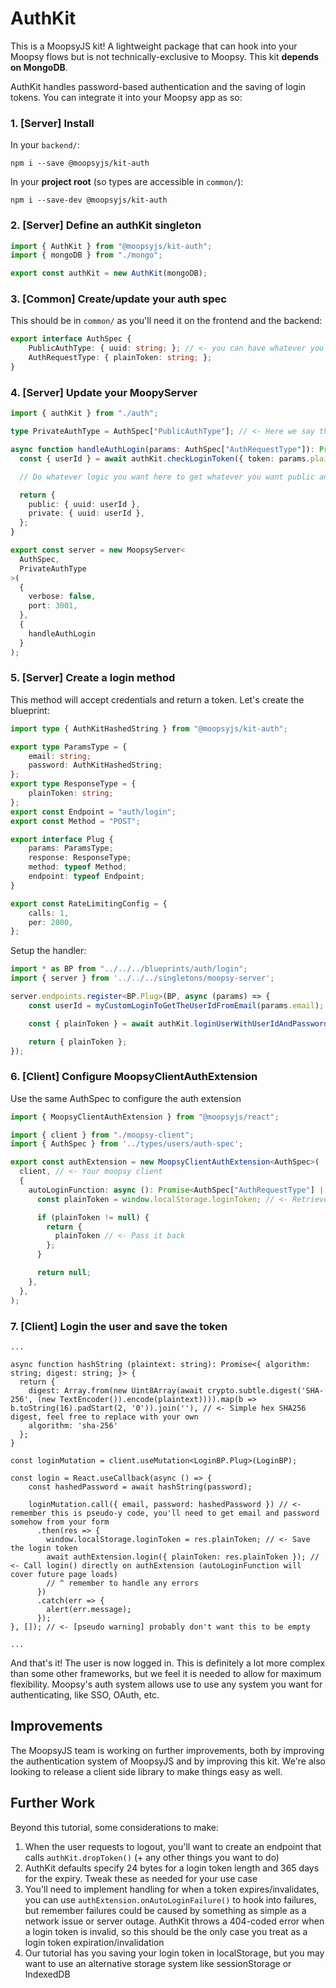 # AuthKit

This is a MoopsyJS kit! A lightweight package that can hook into your Moopsy flows but is not technically-exclusive to Moopsy. This kit **depends on MongoDB**.

AuthKit handles password-based authentication and the saving of login tokens. You can integrate it into your Moopsy app as so:

### 1. [Server] Install

In your `backend/`:

```
npm i --save @moopsyjs/kit-auth
```

In your **project root** (so types are accessible in `common/`):

```
npm i --save-dev @moopsyjs/kit-auth
```

### 2. [Server] Define an authKit singleton

```backend/src/singletons/auth.ts
import { AuthKit } from "@moopsyjs/kit-auth";
import { mongoDB } from "./mongo";

export const authKit = new AuthKit(mongoDB);
```


### 3. [Common] Create/update your auth spec

This should be in `common/` as you'll need it on the frontend and the backend:

```common/src/types/auth/auth-spec.ts
export interface AuthSpec {
    PublicAuthType: { uuid: string; }; // <- you can have whatever you want here
    AuthRequestType: { plainToken: string; };
}
```

### 4. [Server] Update your MoopyServer
```backend/src/singletons/moopsy-server.ts
import { authKit } from "./auth";

type PrivateAuthType = AuthSpec["PublicAuthType"]; // <- Here we say that auth.private and auth.public are the same, but you don't have to do this

async function handleAuthLogin(params: AuthSpec["AuthRequestType"]): Promise<MoopsySuccessfulAuthResponsePackage<AuthSpec["PublicAuthType"], PrivateAuthType>> {
  const { userId } = await authKit.checkLoginToken({ token: params.plainToken });

  // Do whatever logic you want here to get whatever you want public and private auth type to be

  return {
    public: { uuid: userId },
    private: { uuid: userId },
  };
}

export const server = new MoopsyServer<
  AuthSpec,
  PrivateAuthType
>(
  {
    verbose: false,
    port: 3001,
  },
  {
    handleAuthLogin
  }
);

```

### 5. [Server] Create a login method

This method will accept credentials and return a token. Let's create the blueprint:

```common/src/blueprints/auth/login.ts
import type { AuthKitHashedString } from "@moopsyjs/kit-auth";

export type ParamsType = {
    email: string;
    password: AuthKitHashedString;
};
export type ResponseType = {
    plainToken: string;
};
export const Endpoint = "auth/login";
export const Method = "POST";

export interface Plug {
    params: ParamsType;
    response: ResponseType;
    method: typeof Method;
    endpoint: typeof Endpoint;
}

export const RateLimitingConfig = {
    calls: 1,
    per: 2000,
};
```

Setup the handler:

```backend/src/api/endpoints/auth/login.ts
import * as BP from "../../../blueprints/auth/login";
import { server } from '../../../singletons/moopsy-server';

server.endpoints.register<BP.Plug>(BP, async (params) => {
    const userId = myCustomLoginToGetTheUserIdFromEmail(params.email); // <- insert your own logic

    const { plainToken } = await authKit.loginUserWithUserIdAndPassword({ userId, password: params.password });

    return { plainToken };
});
```

### 6. [Client] Configure MoopsyClientAuthExtension

Use the same AuthSpec to configure the auth extension

```frontend/src/singletons/auth.ts
import { MoopsyClientAuthExtension } from "@moopsyjs/react";

import { client } from "./moopsy-client";
import { AuthSpec } from '../types/users/auth-spec';

export const authExtension = new MoopsyClientAuthExtension<AuthSpec>(
  client, // <- Your moopsy client
  {
    autoLoginFunction: async (): Promise<AuthSpec["AuthRequestType"] | null> => { // <- Auto login function will automatically attempt to login your user when a connection is established
      const plainToken = window.localStorage.loginToken; // <- Retrieve the token from local storage

      if (plainToken != null) {
        return {
          plainToken // <- Pass it back
        };
      }

      return null;
    },
  },
);
```

### 7. [Client] Login the user and save the token

```frontend/src/.../login.tsx
...

async function hashString (plaintext: string): Promise<{ algorithm: string; digest: string; }> {
  return {
    digest: Array.from(new Uint8Array(await crypto.subtle.digest('SHA-256', (new TextEncoder()).encode(plaintext)))).map(b => b.toString(16).padStart(2, '0')).join(''), // <- Simple hex SHA256 digest, feel free to replace with your own
    algorithm: 'sha-256'
  };
}

const loginMutation = client.useMutation<LoginBP.Plug>(LoginBP);

const login = React.useCallback(async () => {
    const hashedPassword = await hashString(password);

    loginMutation.call({ email, password: hashedPassword }) // <- remember this is pseudo-y code, you'll need to get email and password somehow from your form
      .then(res => {
        window.localStorage.loginToken = res.plainToken; // <- Save the login token
        await authExtension.login({ plainToken: res.plainToken }); // <- Call login() directly on authExtension (autoLoginFunction will cover future page loads)
        // ^ remember to handle any errors
      })
      .catch(err => {
        alert(err.message);
      });
}, []); // <- [pseudo warning] probably don't want this to be empty

...
```

And that's it! The user is now logged in. This is definitely a lot more complex than some other frameworks, but we feel it is needed to allow for maximum flexibility.
Moopsy's auth system allows use to use any system you want for authenticating, like SSO, OAuth, etc.

## Improvements

The MoopsyJS team is working on further improvements, both by improving the authentication system of MoopsyJS and by improving this kit. We're also looking to release a client side library to make things easy as well.

## Further Work

Beyond this tutorial, some considerations to make:

1. When the user requests to logout, you'll want to create an endpoint that calls `authKit.dropToken()` (+ any other things you want to do)
2. AuthKit defaults specify 24 bytes for a login token length and 365 days for the expiry. Tweak these as needed for your use case
3. You'll need to implement handling for when a token expires/invalidates, you can use `authExtension.onAutoLoginFailure()` to hook into failures, but remember failures could be caused by something as simple as a network issue or server outage. AuthKit throws a 404-coded error when a login token is invalid, so this should be the only case you treat as a login token expiration/invalidation
4. Our tutorial has you saving your login token in localStorage, but you may want to use an alternative storage system like sessionStorage or IndexedDB